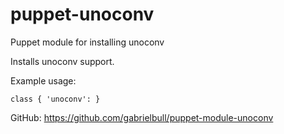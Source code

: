 puppet-unoconv
==============

Puppet module for installing unoconv

Installs unoconv support.

Example usage:

```puppet
class { 'unoconv': }
```

GitHub: https://github.com/gabrielbull/puppet-module-unoconv

